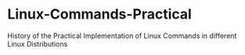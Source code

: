 # Linux-Commands-Practical
History of the Practical Implementation of Linux Commands in different Linux Distributions
